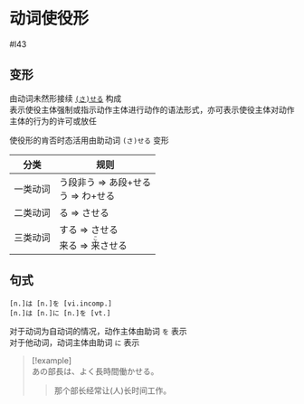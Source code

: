 # 动词使役形  

 #l43  

## 变形  
由动词未然形接续 [`(さ)せる`](../5.auxi_verb/させる.md#使役助动词) 构成  
表示使役主体强制或指示动作主体进行动作的语法形式，亦可表示使役主体对动作主体的行为的许可或放任  

使役形的肯否时态活用由助动词 `(さ)せる` 变形  

| 分类   | 规则                                             |
| ---- | ---------------------------------------------- |
| 一类动词 | う段非う => あ段+せる<br>う => わ+せる                     |
| 二类动词 | る => させる                                       |
| 三类动词 | する => させる<br>来る => <ruby>来<rt>こ</rt>させる</ruby> |

## 句式

```nihongo
[n.]は [n.]を [vi.incomp.]  
[n.]は [n.]に [n.]を [vt.]  
```

对于动词为自动词的情况，动作主体由助词 `を` 表示  
对于他动词，动词主体由助词 `に` 表示  

> [!example]  
> あの部長は、よく長時間働かせる。  
> > 那个部长经常让(人)长时间工作。  